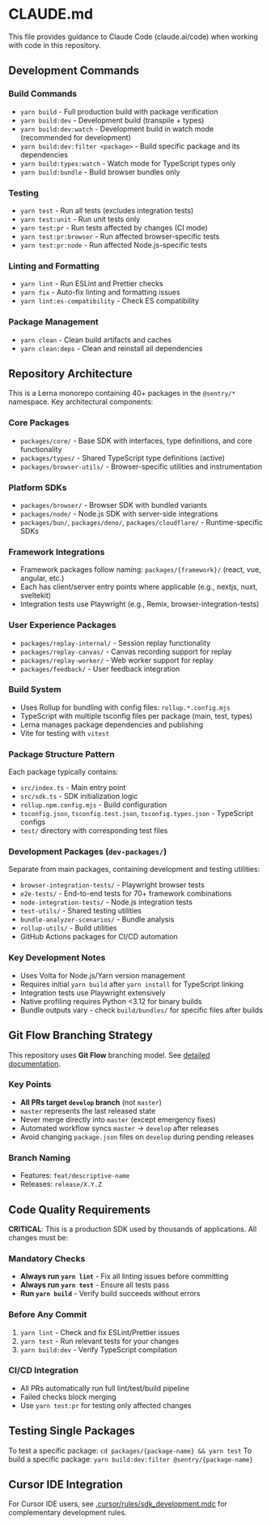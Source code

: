 # CLAUDE.md

This file provides guidance to Claude Code (claude.ai/code) when working with code in this repository.

## Development Commands

### Build Commands

- `yarn build` - Full production build with package verification
- `yarn build:dev` - Development build (transpile + types)
- `yarn build:dev:watch` - Development build in watch mode (recommended for development)
- `yarn build:dev:filter <package>` - Build specific package and its dependencies
- `yarn build:types:watch` - Watch mode for TypeScript types only
- `yarn build:bundle` - Build browser bundles only

### Testing

- `yarn test` - Run all tests (excludes integration tests)
- `yarn test:unit` - Run unit tests only
- `yarn test:pr` - Run tests affected by changes (CI mode)
- `yarn test:pr:browser` - Run affected browser-specific tests
- `yarn test:pr:node` - Run affected Node.js-specific tests

### Linting and Formatting

- `yarn lint` - Run ESLint and Prettier checks
- `yarn fix` - Auto-fix linting and formatting issues
- `yarn lint:es-compatibility` - Check ES compatibility

### Package Management

- `yarn clean` - Clean build artifacts and caches
- `yarn clean:deps` - Clean and reinstall all dependencies

## Repository Architecture

This is a Lerna monorepo containing 40+ packages in the `@sentry/*` namespace. Key architectural components:

### Core Packages

- `packages/core/` - Base SDK with interfaces, type definitions, and core functionality
- `packages/types/` - Shared TypeScript type definitions (active)
- `packages/browser-utils/` - Browser-specific utilities and instrumentation

### Platform SDKs

- `packages/browser/` - Browser SDK with bundled variants
- `packages/node/` - Node.js SDK with server-side integrations
- `packages/bun/`, `packages/deno/`, `packages/cloudflare/` - Runtime-specific SDKs

### Framework Integrations

- Framework packages follow naming: `packages/{framework}/` (react, vue, angular, etc.)
- Each has client/server entry points where applicable (e.g., nextjs, nuxt, sveltekit)
- Integration tests use Playwright (e.g., Remix, browser-integration-tests)

### User Experience Packages

- `packages/replay-internal/` - Session replay functionality
- `packages/replay-canvas/` - Canvas recording support for replay
- `packages/replay-worker/` - Web worker support for replay
- `packages/feedback/` - User feedback integration

### Build System

- Uses Rollup for bundling with config files: `rollup.*.config.mjs`
- TypeScript with multiple tsconfig files per package (main, test, types)
- Lerna manages package dependencies and publishing
- Vite for testing with `vitest`

### Package Structure Pattern

Each package typically contains:

- `src/index.ts` - Main entry point
- `src/sdk.ts` - SDK initialization logic
- `rollup.npm.config.mjs` - Build configuration
- `tsconfig.json`, `tsconfig.test.json`, `tsconfig.types.json` - TypeScript configs
- `test/` directory with corresponding test files

### Development Packages (`dev-packages/`)

Separate from main packages, containing development and testing utilities:

- `browser-integration-tests/` - Playwright browser tests
- `e2e-tests/` - End-to-end tests for 70+ framework combinations
- `node-integration-tests/` - Node.js integration tests
- `test-utils/` - Shared testing utilities
- `bundle-analyzer-scenarios/` - Bundle analysis
- `rollup-utils/` - Build utilities
- GitHub Actions packages for CI/CD automation

### Key Development Notes

- Uses Volta for Node.js/Yarn version management
- Requires initial `yarn build` after `yarn install` for TypeScript linking
- Integration tests use Playwright extensively
- Native profiling requires Python <3.12 for binary builds
- Bundle outputs vary - check `build/bundles/` for specific files after builds

## Git Flow Branching Strategy

This repository uses **Git Flow** branching model. See [detailed documentation](docs/gitflow.md).

### Key Points

- **All PRs target `develop` branch** (not `master`)
- `master` represents the last released state
- Never merge directly into `master` (except emergency fixes)
- Automated workflow syncs `master` → `develop` after releases
- Avoid changing `package.json` files on `develop` during pending releases

### Branch Naming

- Features: `feat/descriptive-name`
- Releases: `release/X.Y.Z`

## Code Quality Requirements

**CRITICAL**: This is a production SDK used by thousands of applications. All changes must be:

### Mandatory Checks

- **Always run `yarn lint`** - Fix all linting issues before committing
- **Always run `yarn test`** - Ensure all tests pass
- **Run `yarn build`** - Verify build succeeds without errors

### Before Any Commit

1. `yarn lint` - Check and fix ESLint/Prettier issues
2. `yarn test` - Run relevant tests for your changes
3. `yarn build:dev` - Verify TypeScript compilation

### CI/CD Integration

- All PRs automatically run full lint/test/build pipeline
- Failed checks block merging
- Use `yarn test:pr` for testing only affected changes

## Testing Single Packages

To test a specific package: `cd packages/{package-name} && yarn test`
To build a specific package: `yarn build:dev:filter @sentry/{package-name}`

## Cursor IDE Integration

For Cursor IDE users, see [.cursor/rules/sdk_development.mdc](.cursor/rules/sdk_development.mdc) for complementary development rules.
